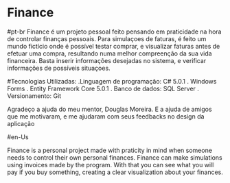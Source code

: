 # Finance
#pt-br
Finance é um projeto pessoal feito pensando em praticidade na hora de controlar finanças pessoais. Para simulaçoes de faturas, é feito um mundo fictício onde é possível testar comprar, e visualizar faturas antes de efetuar uma compra, resultando numa melhor compreenção da sua vida financeira. Basta inserir informações desejadas no sistema, e verificar informações de possíveis situaçoes. 

#Tecnologias Utilizadas:
  .Linguagem de programação: C# 5.0.1
  . Windows Forms
  . Entity Framework Core 5.0.1
  . Banco de dados: SQL Server 
  . Versionamento: Git
  
  
 
 Agradeço a ajuda do meu mentor, Douglas Moreira. E a ajuda de amigos que me motivaram, e me ajudaram com seus feedbacks no design da aplicação
 
 
 #en-Us
 
 Finance is a personal project made with praticity in mind when someone needs to control their own personal finances. Finance can make simulations using invoices made by the program. With that you can see what you will pay if you buy something, creating a clear visualization about your finances. 
